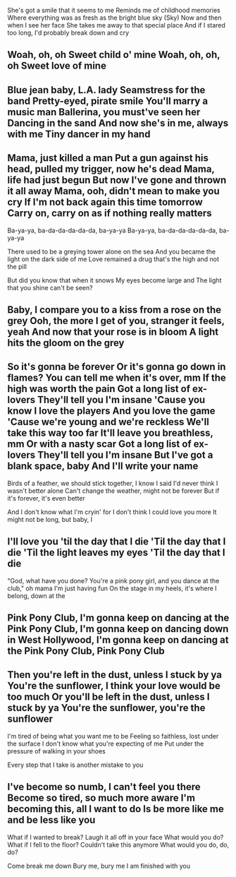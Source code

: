 She's got a smile that it seems to me
Reminds me of childhood memories
Where everything was as fresh as the bright blue sky (Sky)
Now and then when I see her face
She takes me away to that special place
And if I stared too long, I'd probably break down and cry

Woah, oh, oh
Sweet child o' mine
Woah, oh, oh, oh
Sweet love of mine
---
Blue jean baby, L.A. lady
Seamstress for the band
Pretty-eyed, pirate smile
You'll marry a music man
Ballerina, you must've seen her
Dancing in the sand
And now she's in me, always with me
Tiny dancer in my hand
---
Mama, just killed a man
Put a gun against his head, pulled my trigger, now he's dead
Mama, life had just begun
But now I've gone and thrown it all away
Mama, ooh, didn't mean to make you cry
If I'm not back again this time tomorrow
Carry on, carry on as if nothing really matters
---
Ba-ya-ya, ba-da-da-da-da-da, ba-ya-ya
Ba-ya-ya, ba-da-da-da-da-da, ba-ya-ya

There used to be a greying tower alone on the sea
And you became the light on the dark side of me
Love remained a drug that's the high and not the pill

But did you know that when it snows
My eyes become large and
The light that you shine can't be seen?

Baby, I compare you to a kiss from a rose on the grey
Ooh, the more I get of you, stranger it feels, yeah
And now that your rose is in bloom
A light hits the gloom on the grey
---
So it's gonna be forever
Or it's gonna go down in flames?
You can tell me when it's over, mm
If the high was worth the pain
Got a long list of ex-lovers
They'll tell you I'm insane
'Cause you know I love the players
And you love the game
'Cause we're young and we're reckless
We'll take this way too far
It'll leave you breathless, mm
Or with a nasty scar
Got a long list of ex-lovers
They'll tell you I'm insane
But I've got a blank space, baby
And I'll write your name
---
Birds of a feather, we should stick together, I know
I said I'd never think I wasn't better alone
Can't change the weather, might not be forever
But if it's forever, it's even better

And I don't know what I'm cryin' for
I don't think I could love you more
It might not be long, but baby, I

I'll love you 'til the day that I die
'Til the day that I die
'Til the light leaves my eyes
'Til the day that I die
---
"God, what have you done?
You're a pink pony girl, and you dance at the club," oh mama
I'm just having fun
On the stage in my heels, it's where I belong, down at the

Pink Pony Club, I'm gonna keep on dancing at the
Pink Pony Club, I'm gonna keep on dancing down in
West Hollywood, I'm gonna keep on dancing at the
Pink Pony Club, Pink Pony Club
---
Then you're left in the dust, unless I stuck by ya
You're the sunflower, I think your love would be too much
Or you'll be left in the dust, unless I stuck by ya
You're the sunflower, you're the sunflower
---
I'm tired of being what you want me to be
Feeling so faithless, lost under the surface
I don't know what you're expecting of me
Put under the pressure of walking in your shoes

Every step that I take is another mistake to you

I've become so numb, I can't feel you there
Become so tired, so much more aware
I'm becoming this, all I want to do
Is be more like me and be less like you
---
What if I wanted to break?
Laugh it all off in your face
What would you do?
What if I fell to the floor?
Couldn't take this anymore
What would you do, do, do?

Come break me down
Bury me, bury me
I am finished with you
